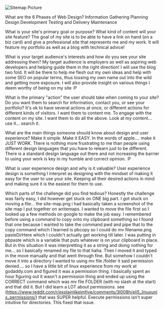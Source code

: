 ![Sitemap Picture](week-2/img/site-map.png)

What are the 6 Phases of Web Design?
Information Gathering
Planning
Design
Development
Testing and Delivery
Maintenance


What is your site's primary goal or purpose? What kind of content will your site feature?
The goal of my site is to be able to have a link on hand (on a biz card) and give a professional site that represents me and my work.  It will feature my portfolio as well as a blog with technical advice!

What is your target audience's interests and how do you see your site addressing them?
My target audience is employers as well as aspiring web developers and helping guide them in the right direction!  I will use the blog two fold.  It will be there to help me flesh out my own ideas and help with some SEO on popular terms, thus tossing my own name out into the wild and getting more exposure.  I will also provide insight on various things I deem worthy of being on my site :P 


What is the primary "action" the user should take when coming to your site? Do you want them to search for information, contact you, or see your portfolio? It's ok to have several actions at once, or different actions for different kinds of visitors.
I want them to content me.  To engage with the content on my site.  I want them to do all the above.  Look at my content... use it... search it.

What are the main things someone should know about design and user experience?
Make it simple.  Make it EASY.  In the words of apple.... make it JUST WORK.  There is nothing more frustrating to me than people using different design languages that you have to relearn just to be different.  There is a standard design language out there and not increasing the barrier to using your work is key in my humble and correct opinion.  :P


What is user experience design and why is it valuable? 
User experience design is something I interpret as designing with the mindset of making it easy for the user to use your site.  Keeping all their desired actions in mind and making sure it is the easiest for them to use.

Which parts of the challenge did you find tedious?
Honestly the challenge was fairly easy, I did however get stuck on ONE big part.  I got stuck on moving a file... the site-map.png i had basically taken a screenshot of the site map I put together on writemaps.  I wanted to move the file first so I looked up a few methods on google to make the job easy.  I remembered before using a command to copy onto my clipboard something so I found that one because I wanted to take the command pwd and pipe that to the copy command which I learned is pbcopy so I could do mv filename.png pasteDirHere which I couldn't actually get working till later.  I was putting in pbpaste which is a variable that puts whatever is on your clipboard in place.  But in this situation it was interpretting it as a string and doing nothing for me... so I basically renamed my file to that haha.  Then I moved it and typed in the move manually and that went through fine.  But somehow I couldn't move it into a directory I wanted to using mv file /folder it said permission denied.... so I have a little bit of linux experience from my work at godaddy.com and figured it was a permission thing.  I basically spent an hour figuring out it wasn't a permission thing and ended up using the CORRECT command which was mv file FOLDER (with no slash at the start) and that did it.  But I did learn a LOT about permissions. see (https://www.reddit.com/r/explainlikeimfive/comments/3l008h/eli5_linuxunix_permissions/) that was SUPER helpful.  Execute permissions isn't super intuitive for directories.  This fixed that issue.  